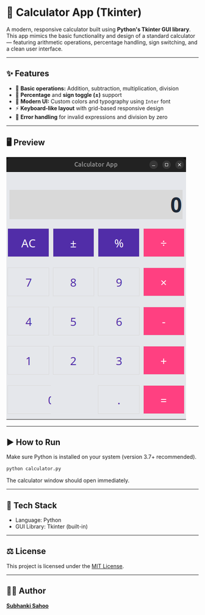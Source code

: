 # 🧮 Calculator App (Tkinter)

A modern, responsive calculator built using **Python's Tkinter GUI library**.  
This app mimics the basic functionality and design of a standard calculator — featuring arithmetic operations, percentage handling, sign switching, and a clean user interface.

---

## ✨ Features
- 🧾 **Basic operations:** Addition, subtraction, multiplication, division  
- 💯 **Percentage** and **sign toggle (±)** support  
- 🎨 **Modern UI:** Custom colors and typography using `Inter` font  
- ⚡ **Keyboard-like layout** with grid-based responsive design  
- 🚫 **Error handling** for invalid expressions and division by zero  

---

## 🖥️ Preview

![Calculator Preview](preview.png)

---

## ▶️ How to Run
Make sure Python is installed on your system (version 3.7+ recommended).

```bash
python calculator.py
```
The calculator window should open immediately.

---

## 🧩 Tech Stack

- Language: Python
- GUI Library: Tkinter (built-in)

---

## ⚖️ License

This project is licensed under the [MIT License](LICENSE).

---

## 🧑‍💻 Author

[**Subhanki Sahoo**](https://github.com/subhanki0108)
